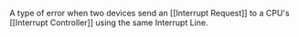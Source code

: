 
A type of error when two devices send an [[Interrupt Request]] to a CPU's [[Interrupt Controller]] using the same Interrupt Line.